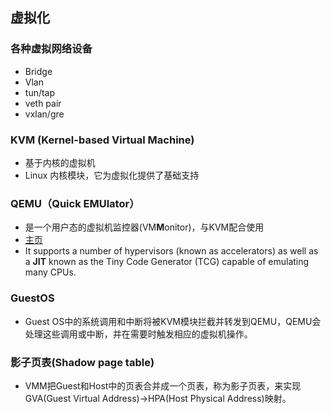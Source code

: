 ## 虚拟化
### 各种虚拟网络设备
* Bridge
* Vlan
* tun/tap
* veth pair
* vxlan/gre

### KVM (Kernel-based Virtual Machine)
* 基于内核的虚拟机
* Linux 内核模块，它为虚拟化提供了基础支持

### QEMU（Quick EMUlator）
* 是一个用户态的虚拟机监控器(VM**M**onitor)，与KVM配合使用
* [主页](https://www.qemu.org/)
* It supports a number of hypervisors (known as accelerators) as well as a **JIT** known as the Tiny Code Generator (TCG) capable of emulating many CPUs.

### GuestOS
* Guest OS中的系统调用和中断将被KVM模块拦截并转发到QEMU，QEMU会处理这些调用或中断，并在需要时触发相应的虚拟机操作。

### 影子页表(Shadow page table)
* VMM把Guest和Host中的页表合并成一个页表，称为影子页表，来实现GVA(Guest Virtual Address)->HPA(Host Physical Address)映射。